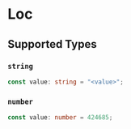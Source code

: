 # Loc


## Supported Types

### `string`

```typescript
const value: string = "<value>";
```

### `number`

```typescript
const value: number = 424685;
```

